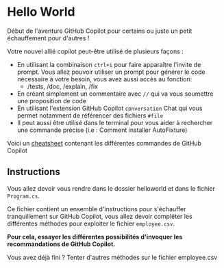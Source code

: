 # Hello World
Début de l'aventure GitHub Copilot pour certains ou juste un petit échauffement pour d'autres !

Votre nouvel allié copilot peut-être utilisé de plusieurs façons :
- En utilisant la combinaison `ctrl+i` pour faire apparaître l'invite de prompt. Vous allez pouvoir utiliser un prompt pour générer le code nécessaire à votre besoin, vous avez aussi accès au fonction:
  - /tests, /doc, /explain, /fix
- En créant simplement un commentaire avec `//` qui va vous soumettre une proposition de code
- En utilisant l'extension GitHub Copilot `conversation` Chat qui vous permet notamment de référencer des fichiers `#file`
- Il peut aussi être utilisé dans le terminal pour vous aider à rechercher une commande précise (i.e : Comment installer AutoFixture)

Voici un [cheatsheet](GHCPcheatsheet.md) contenant les différentes commandes de GitHub Copilot


## Instructions
Vous allez devoir vous rendre dans le dossier helloworld et dans le fichier `Program.cs`.  

Ce fichier contient un ensemble d'instructions pour s'échauffer tranquillement sur GitHub Copilot, vous allez devoir compléter les différentes méthodes pour exploiter le fichier `employee.csv`.

**Pour cela, essayer les différentes possibilités d'invoquer les recommandations de GitHub Copilot.**

Vous avez déjà fini ? Tenter d'autres méthodes sur le fichier employee.csv